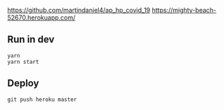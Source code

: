 https://github.com/martindaniel4/ap_hp_covid_19
https://mighty-beach-52670.herokuapp.com/

## Run in dev

```
yarn
yarn start
```

## Deploy

```
git push heroku master
```